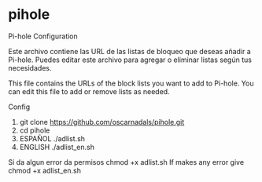 # pihole
Pi-hole Configuration

Este archivo contiene las URL de las listas de bloqueo que deseas añadir a Pi-hole. Puedes editar este archivo para agregar o eliminar listas según tus necesidades.

This file contains the URLs of the block lists you want to add to Pi-hole. You can edit this file to add or remove lists as needed.

Config

1. git clone https://github.com/oscarnadals/pihole.git
2. cd pihole
3. ESPAÑOL ./adlist.sh
4. ENGLISH ./adlist_en.sh

Si da algun error da permisos chmod +x adlist.sh
If makes any error give chmod +x adlist_en.sh
